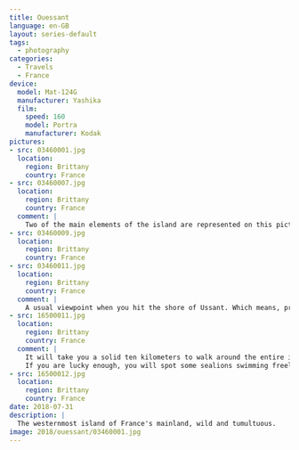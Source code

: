 ```yaml
---
title: Ouessant
language: en-GB
layout: series-default
tags:
  - photography
categories:
  - Travels
  - France
device:
  model: Mat-124G
  manufacturer: Yashika
  film:
    speed: 160
    model: Portra
    manufacturer: Kodak
pictures:
- src: 03460001.jpg
  location:
    region: Brittany
    country: France
- src: 03460007.jpg
  location:
    region: Brittany
    country: France
  comment: |
    Two of the main elements of the island are represented on this picture.
- src: 03460009.jpg
  location:
    region: Brittany
    country: France
- src: 03460011.jpg
  location:
    region: Brittany
    country: France
  comment: |
    A usual viewpoint when you hit the shore of Ussant. Which means, pretty often.
- src: 16500011.jpg
  location:
    region: Brittany
    country: France
  comment: |
    It will take you a solid ten kilometers to walk around the entire island.
    If you are lucky enough, you will spot some sealions swimming freely.
- src: 16500012.jpg
  location:
    region: Brittany
    country: France
date: 2018-07-31
description: |
  The westernmost island of France's mainland, wild and tumultuous.
image: 2018/ouessant/03460001.jpg
---
```

